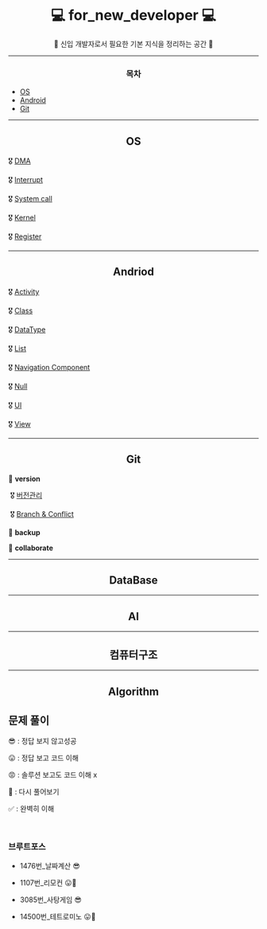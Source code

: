 # <div align="center">💻 for_new_developer 💻 </div>

<div align="center">🚩 신입 개발자로서 필요한 기본 지식을 정리하는 공간 🚩</div>   

------

### <div align="center">목차</div>

- [OS](#OS)
- [Android](#Android)
- [Git](#Git)



---

## <div align="center">OS</div>

🎖 [DMA](./OS/DMA.md)

🎖 [Interrupt](./OS/Interrupt.md)

🎖 [System call](./OS/System_call.md)

🎖 [Kernel](./OS/Kernel.md)

🎖 [Register ](./OS/Register.md)  



-----

## <div align="center">Andriod</div>

🎖 [Activity](./Android/Activity.md)

🎖 [Class](./Android/Class.md)

🎖 [DataType](./Android/DataType.md)

🎖 [List](./Android/List.md)

🎖 [Navigation Component](./Android/NavComponent.md)

🎖 [Null](./Android/Null.md)

🎖 [UI](./Android/UI.md)

🎖 [View](./Android/View.md)   



-----

## <div align="center">Git</div>

🥇 **version**

​	🎖 [버전관리](./Git/버전관리.md)

​	🎖 [Branch & Conflict](./Git/BranchandConflict.md)

🥈 **backup**

🥉 **collaborate**   



-----

## <div align="center">DataBase</div>   



-----

## <div align="center">AI</div>



-----

## <div align="center">컴퓨터구조</div>



-----

## <div align="center">Algorithm</div>   

## 문제 풀이

😎 : 정답 보지 않고성공

😛 : 정답 보고 코드 이해

😡 : 솔루션 보고도 코드 이해 x

💪 : 다시 풀어보기

✅ : 완벽히 이해

<br>

### 브루트포스

+ 1476번_날짜계산 😎

+ 1107번_리모컨 😛💪

+ 3085번_사탕게임 😎
+ 14500번_테트로미노 😛💪

